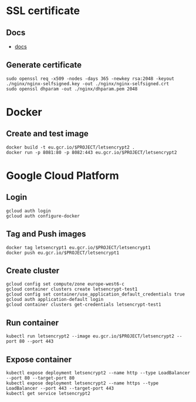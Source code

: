 # SSL certificate
## Docs

 - [docs](https://www.digitalocean.com/community/tutorials/how-to-create-a-self-signed-ssl-certificate-for-nginx-in-ubuntu-16-04)


## Generate certificate

    sudo openssl req -x509 -nodes -days 365 -newkey rsa:2048 -keyout ./nginx/nginx-selfsigned.key -out ./nginx/nginx-selfsigned.crt
    sudo openssl dhparam -out ./nginx/dhparam.pem 2048

# Docker
## Create and test image

    docker build -t eu.gcr.io/$PROJECT/letsencrypt2 .
    docker run -p 8081:80 -p 8082:443 eu.gcr.io/$PROJECT/letsencrypt2

# Google Cloud Platform
## Login

    gcloud auth login
    gcloud auth configure-docker

## Tag and Push images

    docker tag letsencrypt1 eu.gcr.io/$PROJECT/letsencrypt1
    docker push eu.gcr.io/$PROJECT/letsencrypt1

## Create cluster

    gcloud config set compute/zone europe-west6-c
    gcloud container clusters create letsencrypt-test1
    gcloud config set container/use_application_default_credentials true
    gcloud auth application-default login
    gcloud container clusters get-credentials letsencrypt-test1

## Run container

    kubectl run letsencrypt2 --image eu.gcr.io/$PROJECT/letsencrypt2 --port 80 --port 443


## Expose container

    kubectl expose deployment letsencrypt2 --name http --type LoadBalancer --port 80 --target-port 80
    kubectl expose deployment letsencrypt2 --name https --type LoadBalancer --port 443 --target-port 443
    kubectl get service letsencrypt2

